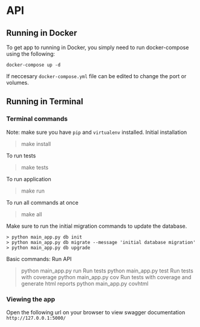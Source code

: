 # API

## Running in Docker

To get app to running in Docker, you simply need to run docker-compose using the following:

```shell
docker-compose up -d
```

If neccesary `docker-compose.yml` file can be edited to change the port or volumes.

## Running in Terminal

### Terminal commands
Note: make sure you have `pip` and `virtualenv` installed.
Initial installation
> make install

To run tests
> make tests

To run application
> make run

To run all commands at once
> make all

Make sure to run the initial migration commands to update the database.

```shell
> python main_app.py db init
> python main_app.py db migrate --message 'initial database migration'
> python main_app.py db upgrade
```

Basic commands:
Run API
> python main_app.py run
Run tests
> python main_app.py test
Run tests with coverage
> python main_app.py cov
Run tests with coverage and generate html reports
> python main_app.py covhtml

### Viewing the app

Open the following url on your browser to view swagger documentation `http://127.0.0.1:5000/`
